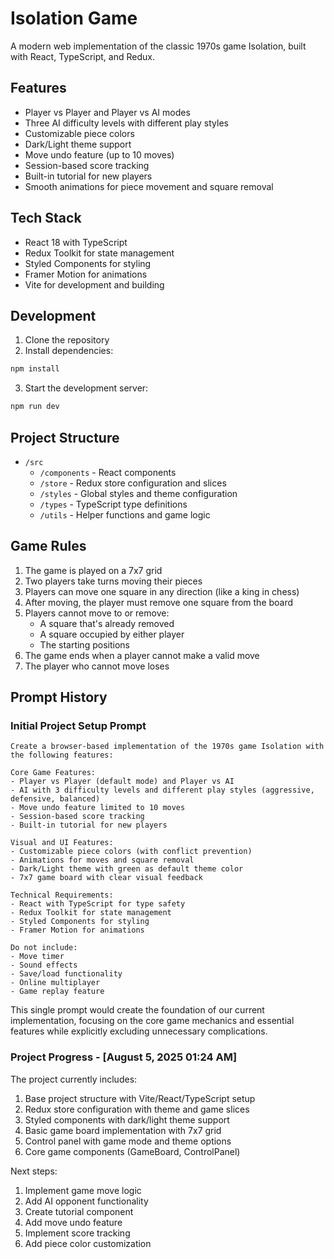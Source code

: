 # Isolation Game

A modern web implementation of the classic 1970s game Isolation, built with React, TypeScript, and Redux.

## Features

- Player vs Player and Player vs AI modes
- Three AI difficulty levels with different play styles
- Customizable piece colors
- Dark/Light theme support
- Move undo feature (up to 10 moves)
- Session-based score tracking
- Built-in tutorial for new players
- Smooth animations for piece movement and square removal

## Tech Stack

- React 18 with TypeScript
- Redux Toolkit for state management
- Styled Components for styling
- Framer Motion for animations
- Vite for development and building

## Development

1. Clone the repository
2. Install dependencies:
```bash
npm install
```
3. Start the development server:
```bash
npm run dev
```

## Project Structure

- `/src`
  - `/components` - React components
  - `/store` - Redux store configuration and slices
  - `/styles` - Global styles and theme configuration
  - `/types` - TypeScript type definitions
  - `/utils` - Helper functions and game logic

## Game Rules

1. The game is played on a 7x7 grid
2. Two players take turns moving their pieces
3. Players can move one square in any direction (like a king in chess)
4. After moving, the player must remove one square from the board
5. Players cannot move to or remove:
   - A square that's already removed
   - A square occupied by either player
   - The starting positions
6. The game ends when a player cannot make a valid move
7. The player who cannot move loses

## Prompt History

### Initial Project Setup Prompt

```
Create a browser-based implementation of the 1970s game Isolation with the following features:

Core Game Features:
- Player vs Player (default mode) and Player vs AI
- AI with 3 difficulty levels and different play styles (aggressive, defensive, balanced)
- Move undo feature limited to 10 moves
- Session-based score tracking
- Built-in tutorial for new players

Visual and UI Features:
- Customizable piece colors (with conflict prevention)
- Animations for moves and square removal
- Dark/Light theme with green as default theme color
- 7x7 game board with clear visual feedback

Technical Requirements:
- React with TypeScript for type safety
- Redux Toolkit for state management
- Styled Components for styling
- Framer Motion for animations

Do not include:
- Move timer
- Sound effects
- Save/load functionality
- Online multiplayer
- Game replay feature
```

This single prompt would create the foundation of our current implementation, focusing on the core game mechanics and essential features while explicitly excluding unnecessary complications.

### Project Progress - [August 5, 2025 01:24 AM]

The project currently includes:
1. Base project structure with Vite/React/TypeScript setup
2. Redux store configuration with theme and game slices
3. Styled components with dark/light theme support
4. Basic game board implementation with 7x7 grid
5. Control panel with game mode and theme options
6. Core game components (GameBoard, ControlPanel)

Next steps:
1. Implement game move logic
2. Add AI opponent functionality
3. Create tutorial component
4. Add move undo feature
5. Implement score tracking
6. Add piece color customization

````
